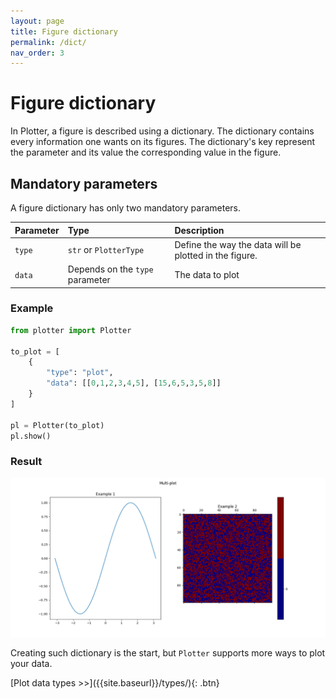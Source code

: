 ```yaml
---
layout: page
title: Figure dictionary
permalink: /dict/
nav_order: 3
---
```

# Figure dictionary
In Plotter, a figure is described using a dictionary. The dictionary contains every information one wants on its figures. The dictionary's key represent the parameter and its value the corresponding value in the figure.

## Mandatory parameters
A figure dictionary has only two mandatory parameters.

| Parameter | Type                            | Description                                            |
| :------   | :----                           | :----                                                  |
| `type`    | `str` or `PlotterType`          | Define the way the data will be plotted in the figure. |
| `data`    | Depends on the `type` parameter | The data to plot                                       |

### Example
```python
from plotter import Plotter

to_plot = [
    {
        "type": "plot",
        "data": [[0,1,2,3,4,5], [15,6,5,3,5,8]]
    }
]

pl = Plotter(to_plot)
pl.show()
```

### Result
![Minimal parameters plot](/img/ex2.png)

Creating such dictionary is the start, but `Plotter` supports more ways to plot your data.

<span class="fs-4">
[Plot data types >>]({{site.baseurl}}/types/){: .btn}
</span>

